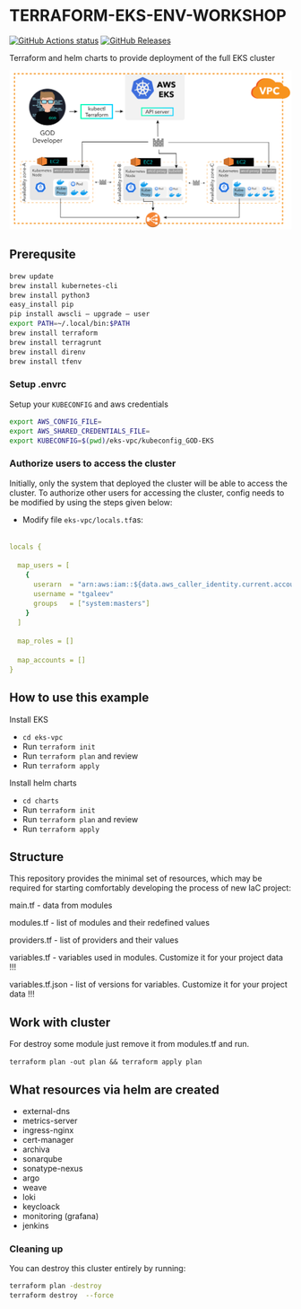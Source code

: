 # TERRAFORM-EKS-ENV-WORKSHOP

[![GitHub Actions status](https://github.com/GOD-mbh/terraform-eks-env-workshop/workflows/Build-Push/badge.svg)](https://github.com/GOD-mbh/terraform-eks-env-workshop/actions)
[![GitHub Releases](https://img.shields.io/github/release/GOD-mbh/terraform-eks-env-workshop.svg)](https://github.com/GOD-mbh/terraform-eks-env-workshop/releases)

Terraform and helm charts to provide deployment of the full EKS cluster

<p align="center">
  <img src="images/image1.png">
</p>

## Prerequsite

```bash
brew update
brew install kubernetes-cli
brew install python3
easy_install pip
pip install awscli — upgrade — user
export PATH=~/.local/bin:$PATH
brew install terraform
brew install terragrunt
brew install direnv
brew install tfenv
```

### Setup .envrc

Setup your `KUBECONFIG` and aws credentials

```bash
export AWS_CONFIG_FILE=
export AWS_SHARED_CREDENTIALS_FILE=
export KUBECONFIG=$(pwd)/eks-vpc/kubeconfig_GOD-EKS
```

### Authorize users to access the cluster

Initially, only the system that deployed the cluster will be able to access the cluster. To authorize other users for accessing the cluster, config needs to be modified by using the steps given below:

* Modify file `eks-vpc/locals.tf`as:


```yaml

locals {

  map_users = [
    {
      userarn  = "arn:aws:iam::${data.aws_caller_identity.current.account_id}:user/tgaleev"
      username = "tgaleev"
      groups   = ["system:masters"]
    }
  ]

  map_roles = []

  map_accounts = []
}
```

## How to use this example

Install EKS

- `cd eks-vpc`
- Run `terraform init`
- Run `terraform plan` and review
- Run `terraform apply`

Install helm charts

- `cd charts`
- Run `terraform init`
- Run `terraform plan` and review
- Run `terraform apply`


## Structure
This repository provides the minimal set of resources, which may be required for starting comfortably developing the process of new IaC project:

  main.tf - data from modules

  modules.tf - list of modules and their redefined values

  providers.tf - list of providers and their values

  variables.tf - variables used in modules. Customize it for your project data !!!

  variables.tf.json - list of versions for variables. Customize it for your project data !!!

## Work with cluster

For destroy some module just remove it from modules.tf and run.

`terraform plan -out plan && terraform apply plan`

## What resources via helm are created

- external-dns
- metrics-server
- ingress-nginx
- cert-manager
- archiva
- sonarqube
- sonatype-nexus
- argo
- weave
- loki
- keycloack
- monitoring (grafana)
- jenkins

### Cleaning up

You can destroy this cluster entirely by running:

```bash
terraform plan -destroy
terraform destroy  --force
```

